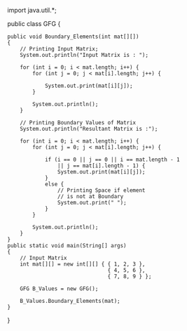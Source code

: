 import java.util.*; 
  
public class GFG { 
  
    public void Boundary_Elements(int mat[][]) 
    { 
        // Printing Input Matrix; 
        System.out.println("Input Matrix is : "); 
  
        for (int i = 0; i < mat.length; i++) { 
            for (int j = 0; j < mat[i].length; j++) { 
  
                System.out.print(mat[i][j]); 
            } 
  
            System.out.println(); 
        } 
  
        // Printing Boundary Values of Matrix 
        System.out.println("Resultant Matrix is :"); 
  
        for (int i = 0; i < mat.length; i++) { 
            for (int j = 0; j < mat[i].length; j++) { 
  
                if (i == 0 || j == 0 || i == mat.length - 1
                    || j == mat[i].length - 1) { 
                    System.out.print(mat[i][j]); 
                } 
                else { 
                    // Printing Space if element 
                    // is not at Boundary 
                    System.out.print(" "); 
                } 
            } 
  
            System.out.println(); 
        } 
    } 
    public static void main(String[] args) 
    { 
        // Input Matrix 
        int mat[][] = new int[][] { { 1, 2, 3 }, 
                                    { 4, 5, 6 }, 
                                    { 7, 8, 9 } }; 
  
        GFG B_Values = new GFG(); 
  
        B_Values.Boundary_Elements(mat); 
    } 
}
